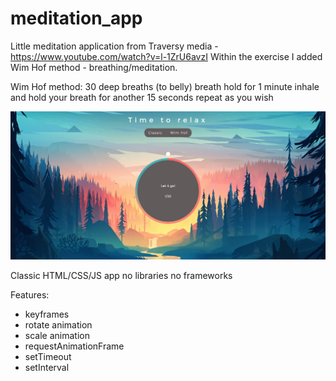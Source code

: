 # meditation_app

Little meditation application from Traversy media - https://www.youtube.com/watch?v=l-1ZrU6avzI
Within the exercise I added Wim Hof method - breathing/meditation.
 
Wim Hof method:
30 deep breaths (to belly)
breath hold for 1 minute
inhale and hold your breath for another 15 seconds
repeat as you wish

![web_showcase](https://github.com/lukas1us/meditation_app/blob/master/img/screenshot.png)

Classic HTML/CSS/JS app no libraries no frameworks

Features:
- keyframes 
- rotate animation
- scale animation
- requestAnimationFrame
- setTimeout
- setInterval
